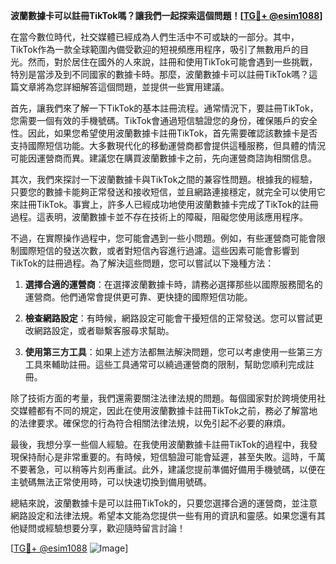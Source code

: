 **波蘭數據卡可以註冊TikTok嗎？讓我們一起探索這個問題！[[TG💪+ @esim1088](https://t.me/s/esim1088)]**

在當今數位時代，社交媒體已經成為人們生活中不可或缺的一部分。其中，TikTok作為一款全球範圍內備受歡迎的短視頻應用程序，吸引了無數用戶的目光。然而，對於居住在國外的人來說，註冊和使用TikTok可能會遇到一些挑戰，特別是當涉及到不同國家的數據卡時。那麼，波蘭數據卡可以註冊TikTok嗎？這篇文章將為您詳細解答這個問題，並提供一些實用建議。

首先，讓我們來了解一下TikTok的基本註冊流程。通常情況下，要註冊TikTok，您需要一個有效的手機號碼。TikTok會通過短信驗證您的身份，確保賬戶的安全性。因此，如果您希望使用波蘭數據卡註冊TikTok，首先需要確認該數據卡是否支持國際短信功能。大多數現代化的移動運營商都會提供這種服務，但具體的情況可能因運營商而異。建議您在購買波蘭數據卡之前，先向運營商諮詢相關信息。

其次，我們來探討一下波蘭數據卡與TikTok之間的兼容性問題。根據我的經驗，只要您的數據卡能夠正常發送和接收短信，並且網路連接穩定，就完全可以使用它來註冊TikTok。事實上，許多人已經成功地使用波蘭數據卡完成了TikTok的註冊過程。這表明，波蘭數據卡並不存在技術上的障礙，阻礙您使用該應用程序。

不過，在實際操作過程中，您可能會遇到一些小問題。例如，有些運營商可能會限制國際短信的發送次數，或者對短信內容進行過濾。這些因素可能會影響到TikTok的註冊過程。為了解決這些問題，您可以嘗試以下幾種方法：

1. **選擇合適的運營商**：在選擇波蘭數據卡時，請務必選擇那些以國際服務聞名的運營商。他們通常會提供更可靠、更快捷的國際短信功能。

2. **檢查網路設定**：有時候，網路設定可能會干擾短信的正常發送。您可以嘗試更改網路設定，或者聯繫客服尋求幫助。

3. **使用第三方工具**：如果上述方法都無法解決問題，您可以考慮使用一些第三方工具來輔助註冊。這些工具通常可以繞過運營商的限制，幫助您順利完成註冊。

除了技術方面的考量，我們還需要關注法律法規的問題。每個國家對於跨境使用社交媒體都有不同的規定，因此在使用波蘭數據卡註冊TikTok之前，務必了解當地的法律要求。確保您的行為符合相關法律法規，以免引起不必要的麻煩。

最後，我想分享一些個人經驗。在我使用波蘭數據卡註冊TikTok的過程中，我發現保持耐心是非常重要的。有時候，短信驗證可能會延遲，甚至失敗。這時，千萬不要著急，可以稍等片刻再重試。此外，建議您提前準備好備用手機號碼，以便在主號碼無法正常使用時，可以快速切換到備用號碼。

總結來說，波蘭數據卡是可以註冊TikTok的，只要您選擇合適的運營商，並注意網路設定和法律法規。希望本文能為您提供一些有用的資訊和靈感。如果您還有其他疑問或經驗想要分享，歡迎隨時留言討論！

[[TG💪+ @esim1088](https://t.me/s/esim1088) ![Image](https://i.postimg.cc/4NQfJmqS/Snipaste-2025-05-13-00-14-12.png)]